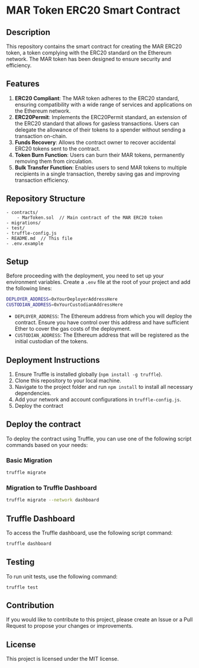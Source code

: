 # MAR Token ERC20 Smart Contract

## Description

This repository contains the smart contract for creating the MAR ERC20 token, a token complying with the ERC20 standard on the Ethereum network. The MAR token has been designed to ensure security and efficiency.

## Features

1. **ERC20 Compliant**: The MAR token adheres to the ERC20 standard, ensuring compatibility with a wide range of services and applications on the Ethereum network.
2. **ERC20Permit**: Implements the ERC20Permit standard, an extension of the ERC20 standard that allows for gasless transactions. Users can delegate the allowance of their tokens to a spender without sending a transaction on-chain.
3. **Funds Recovery**: Allows the contract owner to recover accidental ERC20 tokens sent to the contract.
4. **Token Burn Function**: Users can burn their MAR tokens, permanently removing them from circulation.
5. **Bulk Transfer Function**: Enables users to send MAR tokens to multiple recipients in a single transaction, thereby saving gas and improving transaction efficiency.

## Repository Structure

```
- contracts/
    - MarToken.sol  // Main contract of the MAR ERC20 token
- migrations/
- test/
- truffle-config.js
- README.md  // This file
- .env.example
```

## Setup

Before proceeding with the deployment, you need to set up your environment variables. Create a `.env` file at the root of your project and add the following lines:

```sh
DEPLOYER_ADDRESS=0xYourDeployerAddressHere
CUSTODIAN_ADDRESS=0xYourCustodianAddressHere
```

- `DEPLOYER_ADDRESS`: The Ethereum address from which you will deploy the contract. Ensure you have control over this address and have sufficient Ether to cover the gas costs of the deployment.
- `CUSTODIAN_ADDRESS`: The Ethereum address that will be registered as the initial custodian of the tokens.

## Deployment Instructions

1. Ensure Truffle is installed globally (`npm install -g truffle`).
2. Clone this repository to your local machine.
3. Navigate to the project folder and run `npm install` to install all necessary dependencies.
4. Add your network and account configurations in `truffle-config.js`.
5. Deploy the contract

## Deploy the contract

To deploy the contract using Truffle, you can use one of the following script commands based on your needs:

### Basic Migration

```bash
truffle migrate
```

### Migration to Truffle Dashboard

```bash
truffle migrate --network dashboard
```

## Truffle Dashboard

To access the Truffle dashboard, use the following script command:

```bash
truffle dashboard
```

## Testing

To run unit tests, use the following command:

```
truffle test
```

## Contribution

If you would like to contribute to this project, please create an Issue or a Pull Request to propose your changes or improvements.

## License

This project is licensed under the MIT license.
